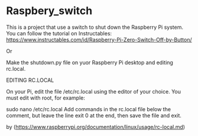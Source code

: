 # Raspbery_switch
This is a project that use a switch to shut down the Raspberry Pi system. You can follow the tutorial on Instructables:
https://www.instructables.com/id/Raspberry-Pi-Zero-Switch-Off-by-Button/

Or

Make the shutdown.py file on yuor Raspberry Pi desktop and editing rc.local.

EDITING RC.LOCAL

On your Pi, edit the file /etc/rc.local using the editor of your choice. You must edit with root, for example:

sudo nano /etc/rc.local
Add commands in the rc.local file below the comment, but leave the line exit 0 at the end, then save the file and exit.

by (https://www.raspberrypi.org/documentation/linux/usage/rc-local.md)
